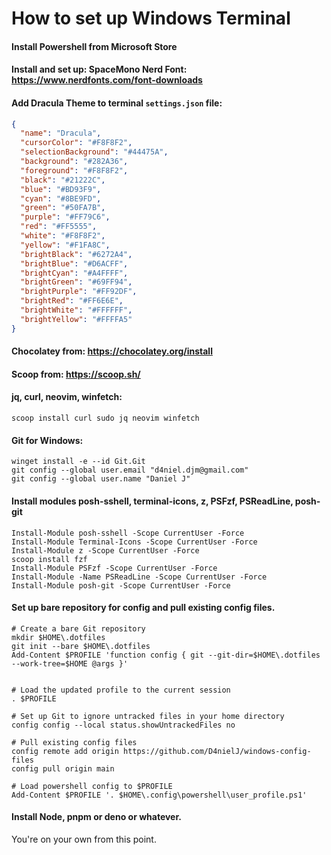 # How to set up Windows Terminal

#### Install Powershell from Microsoft Store

#### Install and set up: SpaceMono Nerd Font: https://www.nerdfonts.com/font-downloads

#### Add Dracula Theme to terminal `settings.json` file:

```json
{
  "name": "Dracula",
  "cursorColor": "#F8F8F2",
  "selectionBackground": "#44475A",
  "background": "#282A36",
  "foreground": "#F8F8F2",
  "black": "#21222C",
  "blue": "#BD93F9",
  "cyan": "#8BE9FD",
  "green": "#50FA7B",
  "purple": "#FF79C6",
  "red": "#FF5555",
  "white": "#F8F8F2",
  "yellow": "#F1FA8C",
  "brightBlack": "#6272A4",
  "brightBlue": "#D6ACFF",
  "brightCyan": "#A4FFFF",
  "brightGreen": "#69FF94",
  "brightPurple": "#FF92DF",
  "brightRed": "#FF6E6E",
  "brightWhite": "#FFFFFF",
  "brightYellow": "#FFFFA5"
}
```

#### Chocolatey from: https://chocolatey.org/install

#### Scoop from: https://scoop.sh/

#### jq, curl, neovim, winfetch:

```
scoop install curl sudo jq neovim winfetch
```

#### Git for Windows:

```
winget install -e --id Git.Git
git config --global user.email "d4niel.djm@gmail.com"
git config --global user.name "Daniel J"
```

#### Install modules posh-sshell, terminal-icons, z, PSFzf, PSReadLine, posh-git

```
Install-Module posh-sshell -Scope CurrentUser -Force
Install-Module Terminal-Icons -Scope CurrentUser -Force
Install-Module z -Scope CurrentUser -Force
scoop install fzf
Install-Module PSFzf -Scope CurrentUser -Force
Install-Module -Name PSReadLine -Scope CurrentUser -Force
Install-Module posh-git -Scope CurrentUser -Force
```

#### Set up bare repository for config and pull existing config files.

```
# Create a bare Git repository
mkdir $HOME\.dotfiles
git init --bare $HOME\.dotfiles
Add-Content $PROFILE 'function config { git --git-dir=$HOME\.dotfiles --work-tree=$HOME @args }'


# Load the updated profile to the current session
. $PROFILE

# Set up Git to ignore untracked files in your home directory
config config --local status.showUntrackedFiles no

# Pull existing config files
config remote add origin https://github.com/D4nielJ/windows-config-files
config pull origin main

# Load powershell config to $PROFILE
Add-Content $PROFILE '. $HOME\.config\powershell\user_profile.ps1'
```

#### Install Node, pnpm or deno or whatever.

You're on your own from this point.
